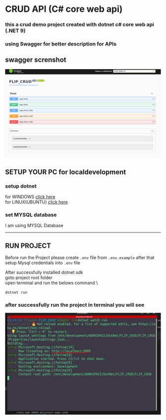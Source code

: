 # CRUD API (C# core web api)

### this a crud demo project  created with dotnet c# core web api (.NET 9) 
### using Swagger for better description for APIs


## swagger screnshot
<img src="./_docs/images/swagger_screenshot.png"  alt="swagger screenshot">


## SETUP YOUR PC for localdevelopment
### setup dotnet
 for WINDOWS [ click here](https://learn.microsoft.com/en-us/dotnet/core/install/windows) \
 for LINUX(UBUNTU)  [ click here](https://learn.microsoft.com/en-us/dotnet/core/install/linux-ubuntu-install?pivots=os-linux-ubuntu-2410&tabs=dotnet9)

### set MYSQL database
I am using MYSQL Database 




 ---

## RUN PROJECT

Before run the Project
please create `.env`  file from `.env.example`
after that setup Mysql credentials into `.env` file

After successfully installed dotnet sdk \
goto project root folder \
open terminal and run the belows command \
```
dotnet run 
```

### after successfully run the project in terminal you will see

<img src="./_docs/images/terminal_success_run.png"  alt="terminal success run project">







